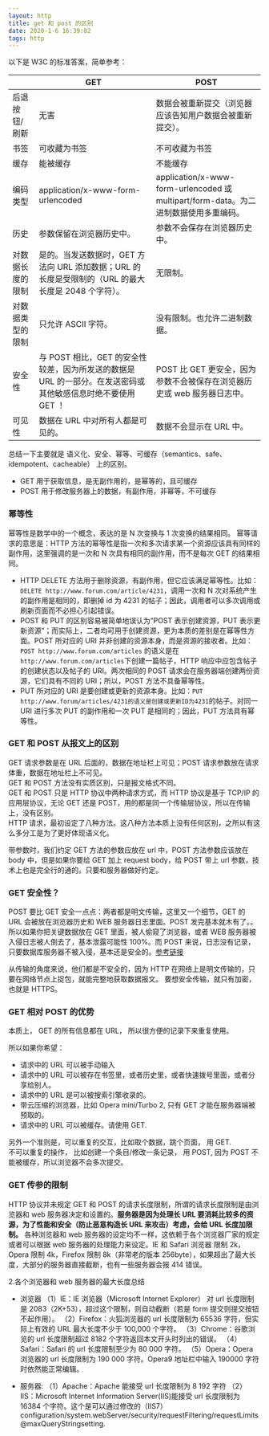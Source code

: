 ```yaml
---
layout: http
title: get 和 post 的区别
date: 2020-1-6 16:39:02
tags: http
---
```


以下是 W3C 的标准答案，简单参考：

<!-- <img src='/images/defer_w3c_getpost.png' width="90%" height="90%"> -->

|                  | GET                                                                                                          | POST                                                                                 |
| ---------------- | ------------------------------------------------------------------------------------------------------------ | ------------------------------------------------------------------------------------ |
| 后退按钮/刷新    | 无害                                                                                                         | 数据会被重新提交（浏览器应该告知用户数据会被重新提交）。                             |
| 书签             | 可收藏为书签                                                                                                 | 不可收藏为书签                                                                       |
| 缓存             | 能被缓存                                                                                                     | 不能缓存                                                                             |
| 编码类型         | application/x-www-form-urlencoded                                                                            | application/x-www-form-urlencoded 或 multipart/form-data。为二进制数据使用多重编码。 |
| 历史             | 参数保留在浏览器历史中。                                                                                     | 参数不会保存在浏览器历史中。                                                         |
| 对数据长度的限制 | 是的。当发送数据时，GET 方法向 URL 添加数据；URL 的长度是受限制的（URL 的最大长度是 2048 个字符）。          | 无限制。                                                                             |
| 对数据类型的限制 | 只允许 ASCII 字符。                                                                                          | 没有限制。也允许二进制数据。                                                         |
| 安全性           | 与 POST 相比，GET 的安全性较差，因为所发送的数据是 URL 的一部分。在发送密码或其他敏感信息时绝不要使用 GET ！ | POST 比 GET 更安全，因为参数不会被保存在浏览器历史或 web 服务器日志中。              |
| 可见性           | 数据在 URL 中对所有人都是可见的。                                                                            | 数据不会显示在 URL 中。                                                              |

总结一下主要就是 语义化、安全、幂等、可缓存（semantics、safe、idempotent、cacheable） 上的区别。

- GET 用于获取信息，是无副作用的，是幂等的，且可缓存
- POST 用于修改服务器上的数据，有副作用，非幂等，不可缓存

### 幂等性

幂等性是数学中的一个概念，表达的是 N 次变换与 1 次变换的结果相同。
幂等请求的意思是：HTTP 方法的幂等性是指一次和多次请求某一个资源应该具有同样的副作用，这里强调的是一次和 N 次具有相同的副作用，而不是每次 GET 的结果相同。

- HTTP DELETE 方法用于删除资源，有副作用，但它应该满足幂等性。比如：`DELETE http://www.forum.com/article/4231`，调用一次和 N 次对系统产生的副作用是相同的，即删掉 id 为 4231 的帖子；因此，调用者可以多次调用或刷新页面而不必担心引起错误。
- POST 和 PUT 的区别容易被简单地误认为“POST 表示创建资源，PUT 表示更新资源”；而实际上，二者均可用于创建资源，更为本质的差别是在幂等性方面。POST 所对应的 URI 并非创建的资源本身，而是资源的接收者。比如：`POST http://www.forum.com/articles` 的语义是在`http://www.forum.com/articles`下创建一篇帖子，HTTP 响应中应包含帖子的创建状态以及帖子的 URI。两次相同的 POST 请求会在服务器端创建两份资源，它们具有不同的 URI；所以，POST 方法不具备幂等性。
- PUT 所对应的 URI 是要创建或更新的资源本身。比如：`PUT http://www.forum/articles/4231的语义是创建或更新ID为4231`的帖子。对同一 URI 进行多次 PUT 的副作用和一次 PUT 是相同的；因此，PUT 方法具有幂等性。

### GET 和 POST 从报文上的区别

GET 请求参数是在 URL 后面的，数据在地址栏上可见；POST 请求参数放在请求体重，数据在地址栏上不可见。  
GET 和 POST 方法没有实质区别，只是报文格式不同。  
GET 和 POST 只是 HTTP 协议中两种请求方式，而 HTTP 协议是基于 TCP/IP 的应用层协议，无论 GET 还是 POST，用的都是同一个传输层协议，所以在传输上，没有区别。  
HTTP 请求，最初设定了八种方法。这八种方法本质上没有任何区别，之所以有这么多分工是为了更好体现语义化。

带参数时，我们约定 GET 方法的参数应放在 url 中，POST 方法参数应该放在 body 中，但是如果你要给 GET 加上 request body，给 POST 带上 url 参数，技术上也是完全行的通的。只要和服务器做好约定。

### GET 安全性？

POST 要比 GET 安全一点点：两者都是明文传输，这里又一个细节，GET 的 URL 会被放在浏览器历史和 WEB 服务器日志里面。POST 发完基本就木有了。。所以如果你把关键数据放在 GET 里面，被人偷窥了浏览器，或者 WEB 服务器被入侵日志被人倒去了，基本泄露可能性 100%。而 POST 来说，日志没有记录，只要数据库服务器不被入侵，基本还是安全的。[参考链接](https://www.zhihu.com/question/31640769/answer/52824098)

从传输的角度来说，他们都是不安全的，因为 HTTP 在网络上是明文传输的，只要在网络节点上捉包，就能完整地获取数据报文。
要想安全传输，就只有加密，也就是 HTTPS。

### GET 相对 POST 的优势

本质上， GET 的所有信息都在 URL， 所以很方便的记录下来重复使用。

所以如果你希望：

- 请求中的 URL 可以被手动输入
- 请求中的 URL 可以被存在书签里，或者历史里，或者快速拨号里面，或者分享给别人。
- 请求中的 URL 是可以被搜索引擎收录的。
- 带云压缩的浏览器，比如 Opera mini/Turbo 2, 只有 GET 才能在服务器端被预取的。
- 请求中的 URL 可以被缓存。请使用 GET.

另外一个准则是，可以重复的交互，比如取个数据，跳个页面， 用 GET.  
不可以重复的操作， 比如创建一个条目/修改一条记录， 用 POST, 因为 POST 不能被缓存，所以浏览器不会多次提交。

### GET 传参的限制

HTTP 协议并未规定 GET 和 POST 的请求长度限制，所谓的请求长度限制是由浏览器和 web 服务器决定和设置的。**服务器是因为处理长 URL 要消耗比较多的资源，为了性能和安全（防止恶意构造长 URL 来攻击）考虑，会给 URL 长度加限制。** 各种浏览器和 web 服务器的设定均不一样，这依赖于各个浏览器厂家的规定或者可以根据 web 服务器的处理能力来设定。IE 和 Safari 浏览器 限制 2k，Opera 限制 4k，Firefox 限制 8k（非常老的版本 256byte），如果超出了最大长度，大部分的服务器直接截断，也有一些服务器会报 414 错误。

2.各个浏览器和 web 服务器的最大长度总结

- 浏览器
  （1）IE：IE 浏览器（Microsoft Internet Explorer） 对 url 长度限制是 2083（2K+53），超过这个限制，则自动截断（若是 form 提交则提交按钮不起作用）。
  （2）Firefox：火狐浏览器的 url 长度限制为 65536 字符，但实际上有效的 URL 最大长度不少于 100,000 个字符。
  （3）Chrome：谷歌浏览的 url 长度限制超过 8182 个字符返回本文开头时列出的错误。
  （4）Safari：Safari 的 url 长度限制至少为 80 000 字符。
  （5）Opera：Opera 浏览器的 url 长度限制为 190 000 字符。Opera9 地址栏中输入 190000 字符时依然能正常编辑。

- 服务器:
  （1）Apache：Apache 能接受 url 长度限制为 8 192 字符
  （2）IIS：Microsoft Internet Information Server(IIS)能接受 url 长度限制为 16384 个字符。这个是可以通过修改的（IIS7）
  configuration/system.webServer/security/requestFiltering/requestLimits@maxQueryStringsetting.
